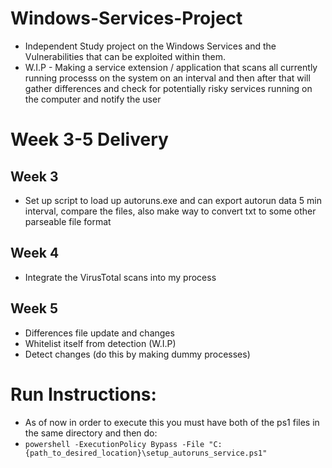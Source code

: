 # Windows-Services-Project
- Independent Study project on the Windows Services and the Vulnerabilities that can be exploited within them.
- W.I.P - Making a service extension / application that scans all currently running processs on the system on an interval and then after that will gather differences and check for potentially risky services running on the computer and notify the user
# Week 3-5 Delivery
## Week 3
- Set up script to load up autoruns.exe and can export autorun data 5 min interval, compare the files, also make way to convert txt to some other parseable file format
## Week 4
- Integrate the VirusTotal scans into my process
## Week 5
- Differences file update and changes
- Whitelist itself from detection (W.I.P)
- Detect changes (do this by making dummy processes)

# Run Instructions:
- As of now in order to execute this you must have both of the ps1 files in the same directory and then do:
- `powershell -ExecutionPolicy Bypass -File "C:{path_to_desired_location}\setup_autoruns_service.ps1"`
